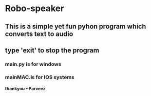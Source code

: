 # Robo-speaker
## This is a simple yet fun pyhon program which converts text to audio
## type 'exit' to stop the program
### main.py is for windows
### mainMAC.is for IOS systems
#### thankyou ~Parveez